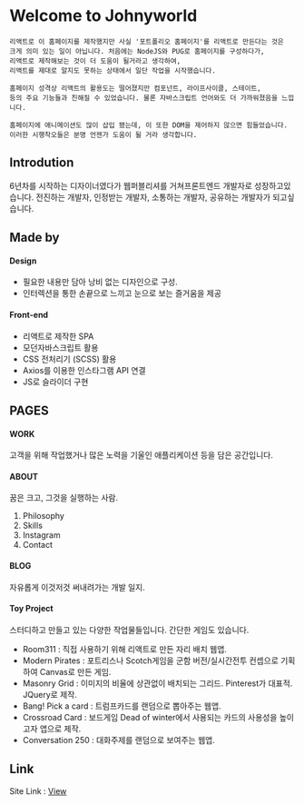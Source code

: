 # Welcome to Johnyworld
	리액트로 이 홈페이지를 제작했지만 사실 '포트폴리오 홈페이지'를 리액트로 만든다는 것은 
	크게 의미 있는 일이 아닙니다. 처음에는 NodeJS와 PUG로 홈페이지를 구성하다가,
	리액트로 제작해보는 것이 더 도움이 될거라고 생각하여, 
	리액트를 제대로 알지도 못하는 상태에서 일단 작업을 시작했습니다.

	홈페이지 성격상 리액트의 활용도는 떨어졌지만 컴포넌트, 라이프사이클, 스테이트, 
	등의 주요 기능들과 친해질 수 있었습니다. 물론 자바스크립트 언어와도 더 가까워졌음을 느낍니다.
	
	홈페이지에 애니메이션도 많이 삽입 됐는데, 이 또한 DOM을 제어하지 않으면 힘들었습니다.
	이러한 시행착오들은 분명 언젠가 도움이 될 거라 생각합니다.

## Introdution
6년차를 시작하는 디자이너였다가 웹퍼블리셔를 거쳐프론트엔드 개발자로 성장하고있습니다.
전진하는 개발자, 인정받는 개발자, 소통하는 개발자, 공유하는 개발자가 되고싶습니다.

## Made by
#### Design 
+ 필요한 내용만 담아 낭비 없는 디자인으로 구성.
+ 인터렉션을 통한 손끝으로 느끼고 눈으로 보는 즐거움을 제공 

#### Front-end
+ 리액트로 제작한 SPA
+ 모던자바스크립트 활용
+ CSS 전처리기 (SCSS) 활용
+ Axios를 이용한 인스타그램 API 연결
+ JS로 슬라이더 구현

## PAGES

#### WORK
고객을 위해 작업했거나 많은 노력을 기울인 애플리케이션 등을 담은 공간입니다.

#### ABOUT
꿈은 크고, 그것을 실행하는 사람.
1. Philosophy
2. Skills
3. Instagram
4. Contact

#### BLOG
자유롭게 이것저것 써내려가는 개발 일지.

#### Toy Project
스터디하고 만들고 있는 다양한 작업물들입니다. 간단한 게임도 있습니다.
+ Room311 : 직접 사용하기 위해 리액트로 만든 자리 배치 웹앱.
+ Modern Pirates : 포트리스나 Scotch게임을 군함 버전/실시간전투 컨셉으로 기획하여 Canvas로 만든 게임.
+ Masonry Grid : 이미지의 비율에 상관없이 배치되는 그리드. Pinterest가 대표적. JQuery로 제작.
+ Bang! Pick a card : 트럼프카드를 랜덤으로 뽑아주는 웹앱. 
+ Crossroad Card : 보드게임 Dead of winter에서 사용되는 카드의 사용성을 높이고자 앱으로 제작.
+ Conversation 250 : 대화주제를 랜덤으로 보여주는 웹앱.

## Link
Site Link : [View](http://johnyworld.com)

